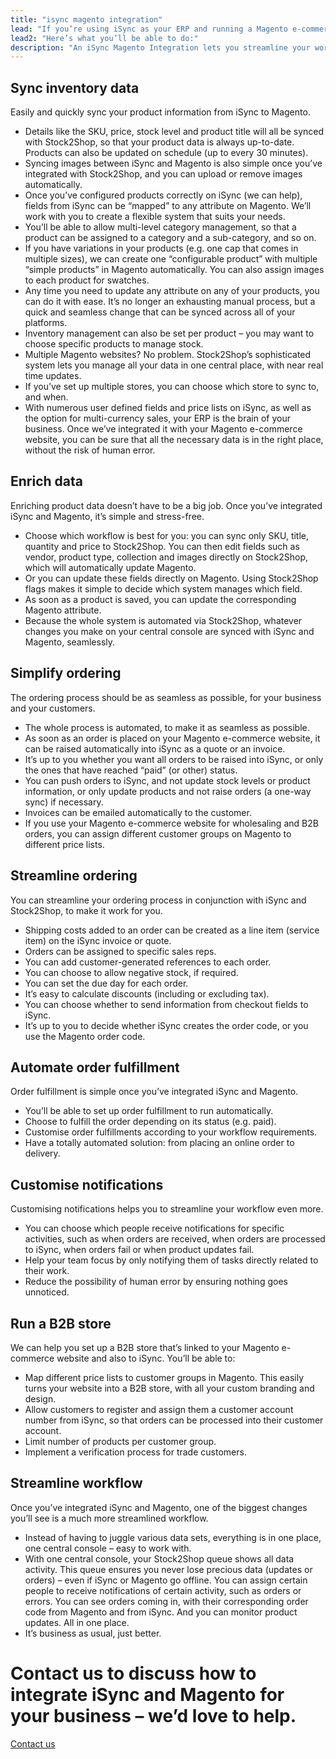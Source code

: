 ```yaml
---
title: "isync magento integration"
lead: "If you’re using iSync as your ERP and running a Magento e-commerce website, it’s important that they are in sync to ensure the most efficient workflow. Stock2Shop works in conjunction with iSync to create an iSync Magento integration – for a seamless e-commerce experience."
lead2: "Here’s what you’ll be able to do:"
description: "An iSync Magento Integration lets you streamline your workflow and simplify your ordering process. Sync inventory data, automate orders, run a B2B store and more by integrating iSync and Magento. Find out more about how we can help you improve your daily workflow."
---
```


Sync inventory data
-------------------

Easily and quickly sync your product information from iSync to Magento.

*   Details like the SKU, price, stock level and product title will all be synced with Stock2Shop, so that your product data is always up-to-date. Products can also be updated on schedule (up to every 30 minutes).
*   Syncing images between iSync and Magento is also simple once you’ve integrated with Stock2Shop, and you can upload or remove images automatically.
*   Once you’ve configured products correctly on iSync (we can help), fields from iSync can be “mapped” to any attribute on Magento. We’ll work with you to create a flexible system that suits your needs.
*   You’ll be able to allow multi-level category management, so that a product can be assigned to a category and a sub-category, and so on.
*   If you have variations in your products (e.g. one cap that comes in multiple sizes), we can create one “configurable product” with multiple “simple products” in Magento automatically. You can also assign images to each product for swatches.
*   Any time you need to update any attribute on any of your products, you can do it with ease. It’s no longer an exhausting manual process, but a quick and seamless change that can be synced across all of your platforms.
*   Inventory management can also be set per product – you may want to choose specific products to manage stock.
*   Multiple Magento websites? No problem. Stock2Shop’s sophisticated system lets you manage all your data in one central place, with near real time updates.
*   If you’ve set up multiple stores, you can choose which store to sync to, and when.
*   With numerous user defined fields and price lists on iSync, as well as the option for multi-currency sales, your ERP is the brain of your business. Once we’ve integrated it with your Magento e-commerce website, you can be sure that all the necessary data is in the right place, without the risk of human error.

Enrich data
-----------

Enriching product data doesn’t have to be a big job. Once you’ve integrated iSync and Magento, it’s simple and stress-free.

*   Choose which workflow is best for you: you can sync only SKU, title, quantity and price to Stock2Shop. You can then edit fields such as vendor, product type, collection and images directly on Stock2Shop, which will automatically update Magento.
*   Or you can update these fields directly on Magento. Using Stock2Shop flags makes it simple to decide which system manages which field.
*   As soon as a product is saved, you can update the corresponding Magento attribute.
*   Because the whole system is automated via Stock2Shop, whatever changes you make on your central console are synced with iSync and Magento, seamlessly.

Simplify ordering
-----------------

The ordering process should be as seamless as possible, for your business and your customers.

*   The whole process is automated, to make it as seamless as possible.
*   As soon as an order is placed on your Magento e-commerce website, it can be raised automatically into iSync as a quote or an invoice.
*   It’s up to you whether you want all orders to be raised into iSync, or only the ones that have reached “paid” (or other) status.
*   You can push orders to iSync, and not update stock levels or product information, or only update products and not raise orders (a one-way sync) if necessary.
*   Invoices can be emailed automatically to the customer.
*   If you use your Magento e-commerce website for wholesaling and B2B orders, you can assign different customer groups on Magento to different price lists.

Streamline ordering
-------------------

You can streamline your ordering process in conjunction with iSync and Stock2Shop, to make it work for you.

*   Shipping costs added to an order can be created as a line item (service item) on the iSync invoice or quote.
*   Orders can be assigned to specific sales reps.
*   You can add customer-generated references to each order.
*   You can choose to allow negative stock, if required.
*   You can set the due day for each order.
*   It’s easy to calculate discounts (including or excluding tax).
*   You can choose whether to send information from checkout fields to iSync.
*   It’s up to you to decide whether iSync creates the order code, or you use the Magento order code.

Automate order fulfillment
--------------------------

Order fulfillment is simple once you’ve integrated iSync and Magento.

*   You’ll be able to set up order fulfillment to run automatically.
*   Choose to fulfill the order depending on its status (e.g. paid).
*   Customise order fulfillments according to your workflow requirements.
*   Have a totally automated solution: from placing an online order to delivery.

Customise notifications
-----------------------

Customising notifications helps you to streamline your workflow even more.

*   You can choose which people receive notifications for specific activities, such as when orders are received, when orders are processed to iSync, when orders fail or when product updates fail.
*   Help your team focus by only notifying them of tasks directly related to their work.
*   Reduce the possibility of human error by ensuring nothing goes unnoticed.

Run a B2B store
---------------

We can help you set up a B2B store that’s linked to your Magento e-commerce website and also to iSync. You’ll be able to:

*   Map different price lists to customer groups in Magento. This easily turns your website into a B2B store, with all your custom branding and design.
*   Allow customers to register and assign them a customer account number from iSync, so that orders can be processed into their customer account.
*   Limit number of products per customer group.
*   Implement a verification process for trade customers.

Streamline workflow
-------------------

Once you’ve integrated iSync and Magento, one of the biggest changes you’ll see is a much more streamlined workflow.

*   Instead of having to juggle various data sets, everything is in one place, one central console – easy to work with.
*   With one central console, your Stock2Shop queue shows all data activity. This queue ensures you never lose precious data (updates or orders) – even if iSync or Magento go offline. You can assign certain people to receive notifications of certain activity, such as orders or errors. You can see orders coming in, with their corresponding order code from Magento and from iSync. And you can monitor product updates. All in one place.
*   It’s business as usual, just better.

Contact us to discuss how to integrate iSync and Magento for your business – we’d love to help.
===============================================================================================

[Contact us](/contact-us "Contact Stock2Shop")
